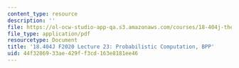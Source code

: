 ```yaml
---
content_type: resource
description: ''
file: https://ol-ocw-studio-app-qa.s3.amazonaws.com/courses/18-404j-theory-of-computation-fall-2020/44f3286933ae429ff3cd163e8181ee46_MIT18_404f20_lec23.pdf
file_type: application/pdf
resourcetype: Document
title: '18.404J F2020 Lecture 23: Probabilistic Computation, BPP'
uid: 44f32869-33ae-429f-f3cd-163e8181ee46
---
```

